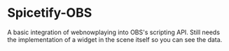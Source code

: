 # Spicetify-OBS
A basic integration of webnowplaying into OBS's scripting API.
Still needs the implementation of a widget in the scene itself so you can see the data.
